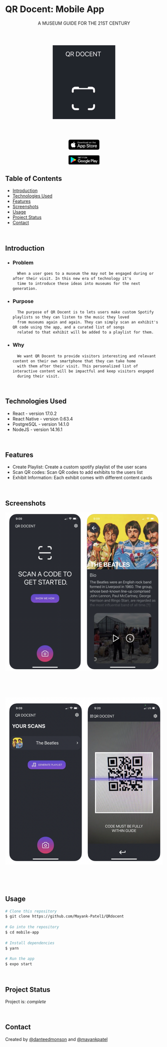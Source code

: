 # QR Docent: Mobile App 
<p align="center">A MUSEUM GUIDE FOR THE 21ST CENTURY</p>
<br/>
<br/>
<p align="center" width="100%">
    <img  src="./images/qrgif.gif" alt="dash" width="200"/>
</p>
<br/>
<br/>

<p align="center">
    <a href="https://apps.apple.com/us/app/qr-docent/id1594267050">
        <img width="100" src="./images/appstore.svg" alt="dash" width="200"/>
    </a>
</p>

<p align="center">
    <a href="https://play.google.com/store/apps/details?id=com.danteedmonson.qrdocent">
        <img width="100" src="./images/playstore.png" alt="dash" width="200"/>
    </a>
</p>






## Table of Contents
* [Introduction](#introduction)
* [Technologies Used](#technologies-used)
* [Features](#features)
* [Screenshots](#screenshots)
* [Usage](#usage)
* [Project Status](#project-status)
* [Contact](#contact)
<!-- * [License](#license) -->

<br/>

## Introduction
- ### Problem
        When a user goes to a museum the may not be engaged during or after their visit. In this new era of technology it's
        time to introduce these ideas into museums for the next generation.
- ### Purpose
        The purpose of QR Docent is to lets users make custom Spotify playlists so they can listen to the music they loved
        from museums again and again. They can simply scan an exhibit's QR code using the app, and a curated list of songs
        related to that exhibit will be added to a playlist for them.
- ### Why 
        We want QR Docent to provide visitors interesting and relevant content on their own smartphone that they can take home
        with them after their visit. This personalized list of interactive content will be impactful and keep visitors engaged
        during their visit.

<!-- You don't have to answer all the questions - just the ones relevant to your project. -->

<br/>

## Technologies Used
- React - version 17.0.2
- React Native - version 0.63.4
- PostgreSQL - version 14.1.0
- NodeJS - version 14.16.1
<br/>

## Features
- Create Playlist: Create a custom spotify playlist of the user scans
- Scan QR codes: Scan QR codes to add exhibits to the users list
- Exhibit Information: Each exhibit comes  with different content cards 
<br/>

## Screenshots

<p align="center" width="100%">
    <img  src="./images/screen1.png" alt="dash" width="600"/>
</p>
<br/>
<br/>
<br/>


<p align="center" width="100%">
    <img  src="./images/screen2.png" alt="stats" width="600"/>
</p>
<br/>
<br/>
<br/>



## Usage

```bash
# Clone this repository
$ git clone https://github.com/Mayank-Patel1/QRdocent

# Go into the repository
$ cd mobile-app

# Install dependencies
$ yarn 

# Run the app
$ expo start 
```

<br/>

## Project Status
Project is:   _complete_  


<br/>

## Contact
Created by [@danteedmonson](https://github.com/danteedmonson) and [@mayankpatel](https://github.com/Mayank-Patel1)


<!-- Optional -->
<!-- ## License -->
<!-- This project is open source and available under the [... License](). -->

<!-- You don't have to include all sections - just the one's relevant to your project -->